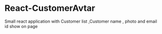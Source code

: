 # React-CustomerAvtar
Small react application with Customer list ,Customer name ,  photo and email id show on page 
